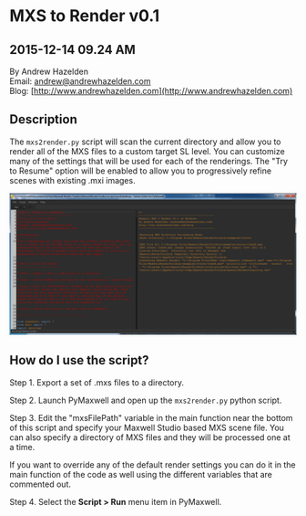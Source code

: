 # MXS to Render v0.1 #
2015-12-14 09.24 AM
----
By Andrew Hazelden  
Email: [andrew@andrewhazelden.com](mailto:andrew@andrewhazelden.com)  
Blog: [http://www.andrewhazelden.com](http://www.andrewhazelden.com)  


## Description ##
The `mxs2render.py` script will scan the current directory and allow you to render all of the MXS files to a custom target SL level. You can customize many of the settings that will be used for each of the renderings. The "Try to Resume" option will be enabled to allow you to progressively refine scenes with existing .mxi images.

![MXI to Render Screenshot](images/mxs2render_pymaxwell.png)

## How do I use the script? ##

Step 1. Export a set of .mxs files to a directory.

Step 2. Launch PyMaxwell and open up the `mxs2render.py` python script.

Step 3. Edit the "mxsFilePath" variable in the main function near the bottom of this script and specify your Maxwell Studio based MXS scene file. You can also specify a directory of MXS files and they will be processed one at a time.

If you want to override any of the default render settings you can do it in the main function of the code as well using the different variables that are commented out.

Step 4. Select the **Script > Run** menu item in PyMaxwell.


